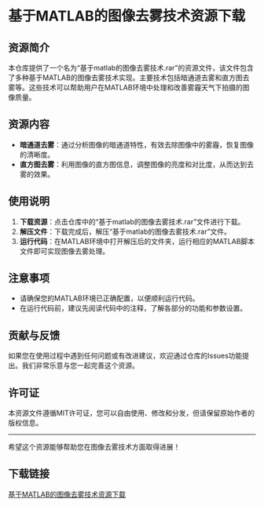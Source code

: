 # 基于MATLAB的图像去雾技术资源下载

## 资源简介

本仓库提供了一个名为“基于matlab的图像去雾技术.rar”的资源文件，该文件包含了多种基于MATLAB的图像去雾技术实现。主要技术包括暗通道去雾和直方图去雾等。这些技术可以帮助用户在MATLAB环境中处理和改善雾霾天气下拍摄的图像质量。

## 资源内容

- **暗通道去雾**：通过分析图像的暗通道特性，有效去除图像中的雾霾，恢复图像的清晰度。
- **直方图去雾**：利用图像的直方图信息，调整图像的亮度和对比度，从而达到去雾的效果。

## 使用说明

1. **下载资源**：点击仓库中的“基于matlab的图像去雾技术.rar”文件进行下载。
2. **解压文件**：下载完成后，解压“基于matlab的图像去雾技术.rar”文件。
3. **运行代码**：在MATLAB环境中打开解压后的文件夹，运行相应的MATLAB脚本文件即可实现图像去雾处理。

## 注意事项

- 请确保您的MATLAB环境已正确配置，以便顺利运行代码。
- 在运行代码前，建议先阅读代码中的注释，了解各部分的功能和参数设置。

## 贡献与反馈

如果您在使用过程中遇到任何问题或有改进建议，欢迎通过仓库的Issues功能提出。我们非常乐意与您一起完善这个资源。

## 许可证

本资源文件遵循MIT许可证，您可以自由使用、修改和分发，但请保留原始作者的版权信息。

---

希望这个资源能够帮助您在图像去雾技术方面取得进展！

## 下载链接

[基于MATLAB的图像去雾技术资源下载](https://pan.quark.cn/s/2fc64c031e73)